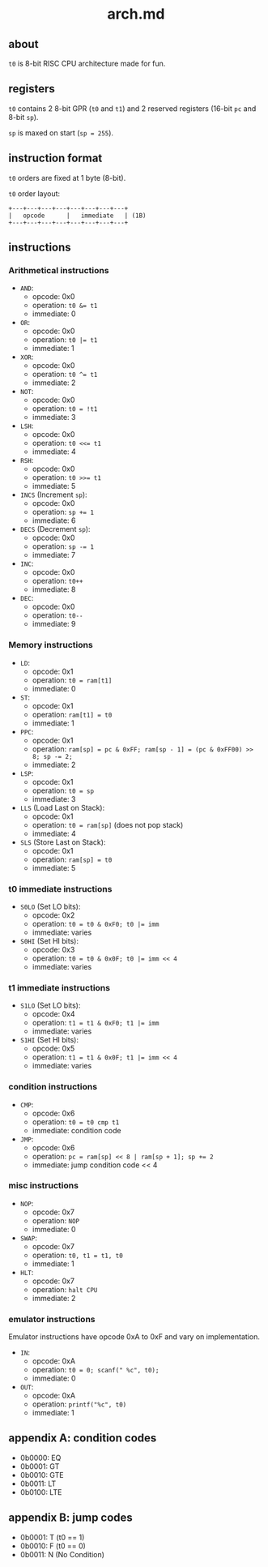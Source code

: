 <div align=center>
    <h1>arch.md</h1>
</div>

## about

`t0` is 8-bit RISC CPU architecture made for fun.

## registers

`t0` contains 2 8-bit GPR (`t0` and `t1`) and 2 reserved registers (16-bit `pc` and 8-bit `sp`).

`sp` is maxed on start (`sp = 255`).

## instruction format

`t0` orders are fixed at 1 byte (8-bit).

`t0` order layout:

```
+---+---+---+---+---+---+---+---+
|   opcode      |   immediate   | (1B)
+---+---+---+---+---+---+---+---+
```

## instructions

### Arithmetical instructions

- `AND`:
    - opcode: 0x0
    - operation: `t0 &= t1`
    - immediate: 0
- `OR`:
    - opcode: 0x0
    - operation: `t0 |= t1`
    - immediate: 1
- `XOR`:
    - opcode: 0x0
    - operation: `t0 ^= t1`
    - immediate: 2
- `NOT`:
    - opcode: 0x0
    - operation: `t0 = !t1`
    - immediate: 3
- `LSH`:
    - opcode: 0x0
    - operation: `t0 <<= t1`
    - immediate: 4
- `RSH`:
    - opcode: 0x0
    - operation: `t0 >>= t1`
    - immediate: 5
- `INCS` (Increment `sp`):
    - opcode: 0x0
    - operation: `sp += 1`
    - immediate: 6
- `DECS` (Decrement `sp`):
    - opcode: 0x0
    - operation: `sp -= 1`
    - immediate: 7
- `INC`:
    - opcode: 0x0
    - operation: `t0++`
    - immediate: 8
- `DEC`:
    - opcode: 0x0
    - operation: `t0--`
    - immediate: 9

### Memory instructions

- `LD`:
    - opcode: 0x1
    - operation: `t0 = ram[t1]`
    - immediate: 0
- `ST`:
    - opcode: 0x1
    - operation: `ram[t1] = t0`
    - immediate: 1
- `PPC`:
    - opcode: 0x1
    - operation: `ram[sp] = pc & 0xFF; ram[sp - 1] = (pc & 0xFF00) >> 8; sp -= 2;`
    - immediate: 2
- `LSP`:
    - opcode: 0x1
    - operation: `t0 = sp`
    - immediate: 3
- `LLS` (Load Last on Stack):
    - opcode: 0x1
    - operation: `t0 = ram[sp]` (does not pop stack)
    - immediate: 4
- `SLS` (Store Last on Stack):
    - opcode: 0x1
    - operation: `ram[sp] = t0`
    - immediate: 5

### t0 immediate instructions

- `S0LO` (Set LO bits):
    - opcode: 0x2
    - operation: `t0 = t0 & 0xF0; t0 |= imm`
    - immediate: varies
- `S0HI` (Set HI bits):
    - opcode: 0x3
    - operation: `t0 = t0 & 0x0F; t0 |= imm << 4`
    - immediate: varies

### t1 immediate instructions

- `S1LO` (Set LO bits):
    - opcode: 0x4
    - operation: `t1 = t1 & 0xF0; t1 |= imm`
    - immediate: varies
- `S1HI` (Set HI bits):
    - opcode: 0x5
    - operation: `t1 = t1 & 0x0F; t1 |= imm << 4`
    - immediate: varies

### condition instructions

- `CMP`:
    - opcode: 0x6
    - operation: `t0 = t0 cmp t1`
    - immediate: condition code 
- `JMP`:
    - opcode: 0x6
    - operation: `pc = ram[sp] << 8 | ram[sp + 1]; sp += 2`
    - immediate: jump condition code << 4

### misc instructions

- `NOP`:
    - opcode: 0x7
    - operation: `NOP`
    - immediate: 0
- `SWAP`:
    - opcode: 0x7
    - operation: `t0, t1 = t1, t0`
    - immediate: 1
- `HLT`:
    - opcode: 0x7
    - operation: `halt CPU`
    - immediate: 2

### emulator instructions

Emulator instructions have opcode 0xA to 0xF and vary on implementation.

- `IN`:
    - opcode: 0xA
    - operation: `t0 = 0; scanf(" %c", t0);`
    - immediate: 0
- `OUT`:
    - opcode: 0xA
    - operation: `printf("%c", t0)`
    - immediate: 1

## appendix A: condition codes

- 0b0000: EQ
- 0b0001: GT
- 0b0010: GTE
- 0b0011: LT
- 0b0100: LTE

## appendix B: jump codes

- 0b0001: T (t0 == 1)
- 0b0010: F (t0 == 0)
- 0b0011: N (No Condition)

